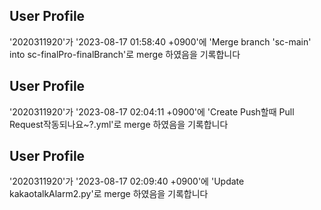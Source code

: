 



## User Profile
'2020311920'가 '2023-08-17 01:58:40 +0900'에 'Merge branch 'sc-main' into sc-finalPro-finalBranch'로 merge 하였음을 기록합니다



## User Profile
'2020311920'가 '2023-08-17 02:04:11 +0900'에 'Create Push할때 Pull Request작동되나요~?.yml'로 merge 하였음을 기록합니다



## User Profile
'2020311920'가 '2023-08-17 02:09:40 +0900'에 'Update kakaotalkAlarm2.py'로 merge 하였음을 기록합니다



